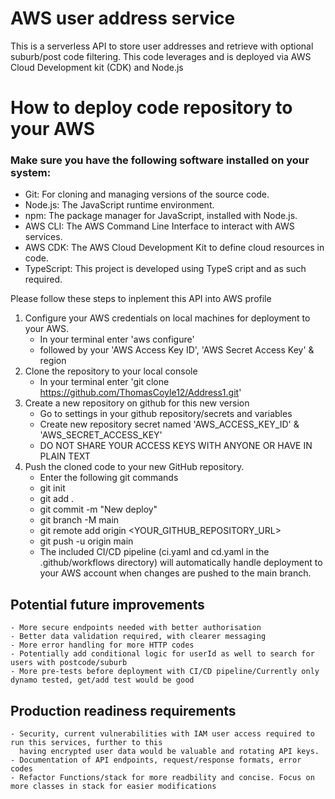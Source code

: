 # AWS user address service

This is a serverless API to store user addresses and retrieve with
optional suburb/post code filtering. This code leverages and is deployed
via AWS Cloud Development kit (CDK) and Node.js

# How to deploy code repository to your AWS

### Make sure you have the following software installed on your system:
- Git: For cloning and managing versions of the source code.
- Node.js: The JavaScript runtime environment.
- npm: The package manager for JavaScript, installed with Node.js.
- AWS CLI: The AWS Command Line Interface to interact with AWS services.
- AWS CDK: The AWS Cloud Development Kit to define cloud resources in code.
- TypeScript: This project is developed using TypeS
cript and as such required.

Please follow these steps to inplement this API into AWS profile

1. Configure your AWS credentials on local machines for deployment to your AWS.
    - In your terminal enter 'aws configure'
    - followed by your 'AWS Access Key ID', 'AWS Secret Access Key' & region
2. Clone the repository to your local console
    -  In your terminal enter 'git clone https://github.com/ThomasCoyle12/Address1.git'
3. Create a new repository on github for this new version
    - Go to settings in your github repository/secrets and variables
    - Create new repository secret named 'AWS_ACCESS_KEY_ID' & 'AWS_SECRET_ACCESS_KEY'
    - DO NOT SHARE YOUR ACCESS KEYS WITH ANYONE OR HAVE IN PLAIN TEXT
4. Push the cloned code to your new GitHub repository.
    - Enter the following git commands
    - git init
    - git add .
    - git commit -m "New deploy"
    - git branch -M main
    - git remote add origin <YOUR_GITHUB_REPOSITORY_URL>
    - git push -u origin main
    - The included CI/CD pipeline (ci.yaml and cd.yaml in the .github/workflows directory) 
      will automatically handle deployment to your AWS account when changes are pushed to the main branch.

## Potential future improvements
    - More secure endpoints needed with better authorisation
    - Better data validation required, with clearer messaging
    - More error handling for more HTTP codes
    - Potentially add conditional logic for userId as well to search for users with postcode/suburb 
    - More pre-tests before deployment with CI/CD pipeline/Currently only dynamo tested, get/add test would be good

## Production readiness requirements
    - Security, current vulnerabilities with IAM user access required to run this services, further to this
      having encrypted user data would be valuable and rotating API keys.
    - Documentation of API endpoints, request/response formats, error codes
    - Refactor Functions/stack for more readbility and concise. Focus on more classes in stack for easier modifications
